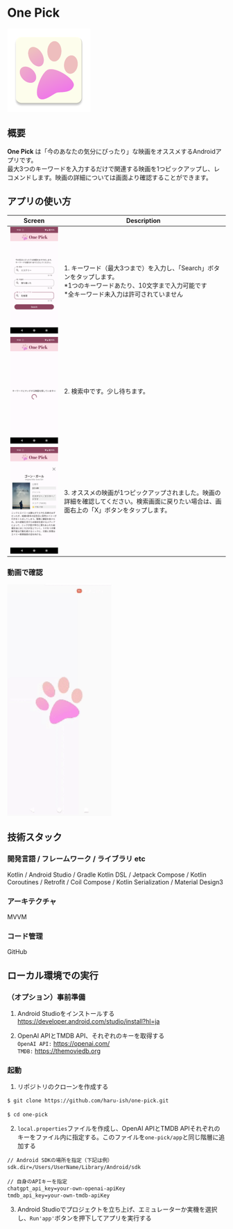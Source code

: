 # One Pick
![OnePick-Logo](https://github.com/haru-ish/one-pick/blob/main/app/src/main/res/mipmap-xxxhdpi/ic_launcher.webp)

## 概要
**One Pick** は「今のあなたの気分にぴったり」な映画をオススメするAndroidアプリです。<br>
最大3つのキーワードを入力するだけで関連する映画を1つピックアップし、レコメンドします。映画の詳細については画面より確認することができます。

## アプリの使い方
| Screen | Description |
|---|---|
|<img src="https://github.com/haru-ish/one-pick/blob/main/app/src/main/res/image/Screenshot_howto_1.png" width="240"/>|1. キーワード（最大3つまで）を入力し、「Search」ボタンをタップします。<br>*1つのキーワードあたり、10文字まで入力可能です<br>*全キーワード未入力は許可されていません|
|<img src="https://github.com/haru-ish/one-pick/blob/main/app/src/main/res/image/Screenshot_howto_2.png" width="240"/>|2. 検索中です。少し待ちます。|
|<img src="https://github.com/haru-ish/one-pick/blob/main/app/src/main/res/image/Screenshot_howto_3.png" width="240"/>|3. オススメの映画が1つピックアップされました。映画の詳細を確認してください。検索画面に戻りたい場合は、画面右上の「X」ボタンをタップします。|

### 動画で確認
<img src="https://github.com/haru-ish/one-pick/blob/main/app/src/main/res/image/howto_small.gif" width="240" />

## 技術スタック
### 開発言語 / フレームワーク / ライブラリ etc
Kotlin / Android Studio / Gradle Kotlin DSL / Jetpack Compose / Kotlin Coroutines / Retrofit / Coil Compose / Kotlin Serialization / Material Design3
### アーキテクチャ
MVVM
### コード管理
GitHub

## ローカル環境での実行
### （オプション）事前準備
1. Android Studioをインストールする<br>
https://developer.android.com/studio/install?hl=ja

2. OpenAI APIとTMDB API、それぞれのキーを取得する<br>
`OpenAI API:` https://openai.com/<br>
`TMDB:` https://themoviedb.org

### 起動
1. リポジトリのクローンを作成する
```shell
$ git clone https://github.com/haru-ish/one-pick.git
  
$ cd one-pick
```
2. `local.properties`ファイルを作成し、OpenAI APIとTMDB APIそれぞれのキーをファイル内に指定する。このファイルを`one-pick/app`と同じ階層に追加する
```:local.properties
// Android SDKの場所を指定（下記は例）
sdk.dir=/Users/UserName/Library/Android/sdk

// 自身のAPIキーを指定
chatgpt_api_key=your-own-openai-apiKey
tmdb_api_key=your-own-tmdb-apiKey
```
3. Android Studioでプロジェクトを立ち上げ、エミュレーターか実機を選択し、`Run'app'`ボタンを押下してアプリを実行する